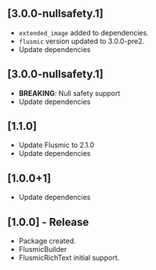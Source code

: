 ## [3.0.0-nullsafety.1]
* `extended_image` added to dependencies.
* `flusmic` version updated to 3.0.0-pre2.
* Update dependencies

## [3.0.0-nullsafety.1]
* **BREAKING**: Null safety support
* Update dependencies

## [1.1.0]
* Update Flusmic to 2.1.0
* Update dependencies

## [1.0.0+1]
* Update dependencies

## [1.0.0] - Release
* Package created.
* FlusmicBuilder
* FlusmicRichText initial support.
